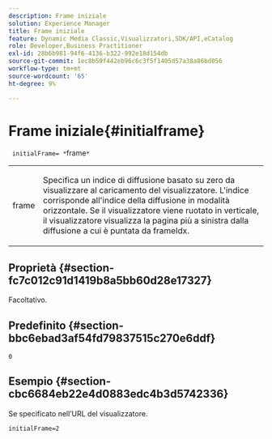 ```yaml
---
description: Frame iniziale
solution: Experience Manager
title: Frame iniziale
feature: Dynamic Media Classic,Visualizzatori,SDK/API,eCatalog
role: Developer,Business Practitioner
exl-id: 28b6b981-94f6-4136-b322-992e18d154db
source-git-commit: 1ec8b59f442eb96c6c3f5f1405d57a38a86bd056
workflow-type: tm+mt
source-wordcount: '65'
ht-degree: 9%

---
```


# Frame iniziale{#initialframe}

` initialFrame= *`frame`*`

<table id="table_06B5F795889E402FB6BCEA4D882E1422"> 
 <tbody> 
  <tr> 
   <td colname="col1"> <p> <span class="codeph"><span class="varname"> frame</span></span> </p> </td> 
   <td colname="col2"> <p> Specifica un indice di diffusione basato su zero da visualizzare al caricamento del visualizzatore. L'indice corrisponde all'indice della diffusione in modalità orizzontale. Se il visualizzatore viene ruotato in verticale, il visualizzatore visualizza la pagina più a sinistra dalla diffusione a cui è puntata da <span class="codeph"> frameIdx</span>. </p> </td> 
  </tr> 
 </tbody> 
</table>

## Proprietà {#section-fc7c012c91d1419b8a5bb60d28e17327}

Facoltativo.

## Predefinito {#section-bbc6ebad3af54fd79837515c270e6ddf}

`0`

## Esempio {#section-cbc6684eb22e4d0883edc4b3d5742336}

Se specificato nell’URL del visualizzatore.

```
initialFrame=2
```
